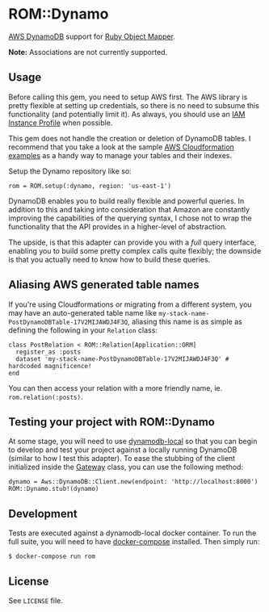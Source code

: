 # ROM::Dynamo

[AWS DynamoDB](http://aws.amazon.com/dynamodb/) support for [Ruby Object Mapper](https://github.com/rom-rb/rom).

**Note:** Associations are not currently supported.

## Usage

Before calling this gem, you need to setup AWS first. The AWS library is pretty flexible at setting up credentials, so there is no need to subsume this functionality (and potentially limit it). As always, you should use an [IAM Instance Profile](http://docs.aws.amazon.com/sdkforruby/api/Aws/InstanceProfileCredentials.html) when possible.

This gem does not handle the creation or deletion of DynamoDB tables. I recommend that you take a look at the sample [AWS Cloudformation examples](http://docs.aws.amazon.com/AWSCloudFormation/latest/UserGuide/sample-templates-services-us-west-2.html#d0e67010) as a handy way to manage your tables and their indexes.

Setup the Dynamo repository like so:

```
rom = ROM.setup(:dynamo, region: 'us-east-1')
```

DynamoDB enables you to build really flexible and powerful queries. In addition to this and taking into consideration that Amazon are constantly improving the capabilities of the querying syntax, I chose not to wrap the functionality that the API provides in a higher-level of abstraction.

The upside, is that this adapter can provide you with a _full_ query interface, enabling you to build some pretty complex calls quite flexibly; the downside is that you actually need to know how to build these queries.

## Aliasing AWS generated table names

If you're using Cloudformations or migrating from a different system, you may have an auto-generated table name like `my-stack-name-PostDynamoDBTable-17V2MIJAWDJ4F3Q`, aliasing this name is as simple as defining the following in your `Relation` class:

```
class PostRelation < ROM::Relation[Application::ORM]
  register_as :posts
  dataset 'my-stack-name-PostDynamoDBTable-17V2MIJAWDJ4F3Q' # hardcoded magnificence!
end
```

You can then access your relation with a more friendly name, ie. `rom.relation(:posts)`.

## Testing your project with ROM::Dynamo

At some stage, you will need to use [dynamodb-local]() so that you can begin to develop and test your project against a locally running DynamoDB (similar to how I test this adapter). To ease the stubbing of the client initialized inside the [Gateway]() class, you can use the following method:

```
dynamo = Aws::DynamoDB::Client.new(endpoint: 'http://localhost:8000')
ROM::Dynamo.stub!(dynamo)
```

## Development

Tests are executed against a dynamodb-local docker container. To run the full suite, you will need to have [docker-compose](https://docs.docker.com/compose/install/) installed. Then simply run:

```
$ docker-compose run rom
```

## License

See `LICENSE` file.
